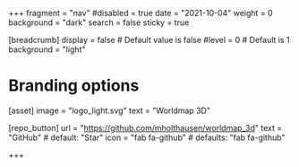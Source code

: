 +++
fragment = "nav"
#disabled = true
date = "2021-10-04"
weight = 0
background = "dark"
search = false
sticky = true

[breadcrumb]
  display = false # Default value is false
  #level = 0 # Default is 1
  background = "light"

# Branding options
[asset]
  image = "logo_light.svg"
  text = "Worldmap 3D"

[repo_button]
  url = "https://github.com/mholthausen/worldmap_3d"
  text = "GitHub" # default: "Star"
  icon = "fab fa-github" # defaults: "fab fa-github"

+++
